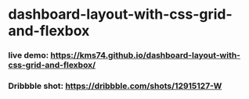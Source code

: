 # dashboard-layout-with-css-grid-and-flexbox
### live demo: https://kms74.github.io/dashboard-layout-with-css-grid-and-flexbox/
### Dribbble shot: https://dribbble.com/shots/12915127-W

